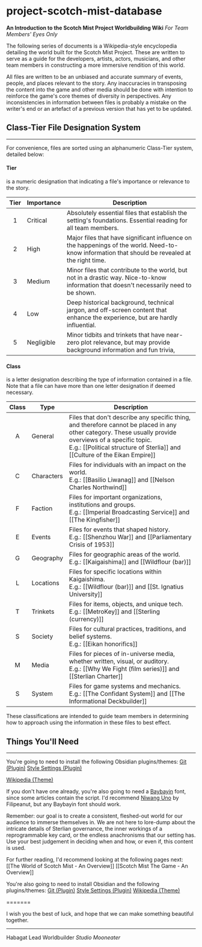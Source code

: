 # project-scotch-mist-database

**An Introduction to the Scotch Mist Project Worldbuilding Wiki**
*For Team Members' Eyes Only*

The following series of documents is a Wikipedia-style encyclopedia detailing the world built for the Scotch Mist Project. These are written to serve as a guide for the developers, artists, actors, musicians, and other team members in constructing a more immersive rendition of this world.

All files are written to be an unbiased and accurate summary of events, people, and places relevant to the story. Any inaccuracies in transposing the content into the game and other media should be done with intention to reinforce the game's core themes of diversity in perspectives. Any inconsistencies in information between files is probably a mistake on the writer's end or an artefact of a previous version that has yet to be updated.
## Class-Tier File Designation System
---
For convenience, files are sorted using an alphanumeric Class-Tier system, detailed below:
#### Tier
is a numeric designation that indicating a file's importance or relevance to the story.

| Tier | Importance | Description                                                                                                                                     |
| :--: | ---------- | ----------------------------------------------------------------------------------------------------------------------------------------------- |
|  1   | Critical   | Absolutely essential files that establish the setting's foundations. Essential reading for all team members.                                    |
|  2   | High       | Major files that have significant influence on the happenings of the world. Need-to-know information that should be revealed at the right time. |
|  3   | Medium     | Minor files that contribute to the world, but not in a drastic way. Nice-to-know information that doesn't necessarily need to be shown.         |
|  4   | Low        | Deep historical background, technical jargon, and off-screen content that enhance the experience, but are hardly influential.                   |
|  5   | Negligible | Minor tidbits and trinkets that have near-zero plot relevance, but may provide background information and fun trivia,                           |
#### Class
is a letter designation describing the type of information contained in a file. Note that a file can have more than one letter designation if deemed necessary.

| Class | Type       | Description                                                                                                                                                                                                                              |
| :---: | ---------- | ---------------------------------------------------------------------------------------------------------------------------------------------------------------------------------------------------------------------------------------- |
|   A   | General    | Files that don't describe any specific thing, and therefore cannot be placed in any other category. These usually provide overviews of a specific topic.<br>E.g.: [[Political structure of Sterlia]] and [[Culture of the Eikan Empire]] |
|   C   | Characters | Files for individuals with an impact on the world.<br>E.g.: [[Basilio Liwanag]] and [[Nelson Charles Northwind]]                                                                                                                 |
|   F   | Faction    | Files for important organizations, institutions and groups.<br>E.g.: [[Imperial Broadcasting Service]] and [[The Kingfisher]]                                                                                                            |
|   E   | Events     | Files for events that shaped history.<br>E.g.: [[Shenzhou War]] and [[Parliamentary Crisis of 1953]]                                                                                                                                     |
|   G   | Geography  | Files for geographic areas of the world.<br>E.g.: [[Kaigaishima]] and [[Wildflour (bar)]]                                                                                                                                                |
|   L   | Locations  | Files for specific locations within Kaigaishima.<br>E.g.: [[Wildflour (bar)]] and [[St. Ignatius University]]                                                                                                                            |
|   T   | Trinkets   | Files for items, objects, and unique tech.<br>E.g.: [[MetroKey]] and [[Sterling (currency)]]                                                                                                                                             |
|   S   | Society    | Files for cultural practices, traditions, and belief systems.<br>E.g.: [[Eikan honorifics]]                                                                                                                                              |
|   M   | Media      | Files for pieces of in-universe media, whether written, visual, or auditory.<br>E.g.: [[Why We Fight (film series)]] and [[Sterlian Charter]]                                                                                       |
|   S   | System     | Files for game systems and mechanics.<br>E.g.: [[The Confidant System]] and [[The Informational Deckbuilder]]                                                                                                                            |

These classifications are intended to guide team members in determining how to approach using the information in these files to best effect.

## Things You'll Need
---
You're going to need to install the following Obsidian plugins/themes:
[Git (Plugin)](https://github.com/Vinzent03/obsidian-git)
[Style Settings (Plugin)](https://github.com/mgmeyers/obsidian-style-settings)

[Wikipedia (Theme)](https://github.com/Bluemoondragon07/Wikipedia-Theme)

If you don't have one already, you're also going to need a [Baybayin](https://en.wikipedia.org/wiki/Baybayin) font, since some articles contain the script. I'd recommend [Niwang Uno](https://filipeanut.gumroad.com/l/baybayinfontniwanguno) by Filipeanut, but any Baybayin font should work.

Remember: our goal is to create a consistent, fleshed-out world for our audience to immerse themselves in. We are not here to lore-dump about the intricate details of Sterlian governance, the inner workings of a reprogrammable key card, or the endless anachronisms that our setting has. Use your best judgement in deciding when and how, or even if, this content is used.

For further reading, I'd recommend looking at the following pages next:
[[The World of Scotch Mist - An Overview]]
[[Scotch Mist The Game - An Overview]]

You're also going to need to install Obsidian and the following plugins/themes:
[Git (Plugin)](https://github.com/Vinzent03/obsidian-git)
[Style Settings (Plugin)](https://github.com/mgmeyers/obsidian-style-settings)
[Wikipedia (Theme)](https://github.com/Bluemoondragon07/Wikipedia-Theme)

=======

I wish you the best of luck, and hope that we can make something beautiful together.

---
Habagat
Lead Worldbuilder
*Studio Mooneater*